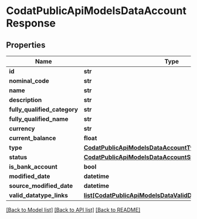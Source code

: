 # CodatPublicApiModelsDataAccountResponse

## Properties
Name | Type | Description | Notes
------------ | ------------- | ------------- | -------------
**id** | **str** |  | [optional] 
**nominal_code** | **str** |  | [optional] 
**name** | **str** |  | [optional] 
**description** | **str** |  | [optional] 
**fully_qualified_category** | **str** |  | [optional] 
**fully_qualified_name** | **str** |  | [optional] 
**currency** | **str** |  | [optional] 
**current_balance** | **float** |  | [optional] 
**type** | [**CodatPublicApiModelsDataAccountTypeResponse**](CodatPublicApiModelsDataAccountTypeResponse.md) |  | [optional] 
**status** | [**CodatPublicApiModelsDataAccountStatusResponse**](CodatPublicApiModelsDataAccountStatusResponse.md) |  | [optional] 
**is_bank_account** | **bool** |  | [optional] 
**modified_date** | **datetime** |  | [optional] 
**source_modified_date** | **datetime** |  | [optional] 
**valid_datatype_links** | [**list[CodatPublicApiModelsDataValidDatatypeLinksResponse]**](CodatPublicApiModelsDataValidDatatypeLinksResponse.md) |  | [optional] 

[[Back to Model list]](../README.md#documentation-for-models) [[Back to API list]](../README.md#documentation-for-api-endpoints) [[Back to README]](../README.md)

